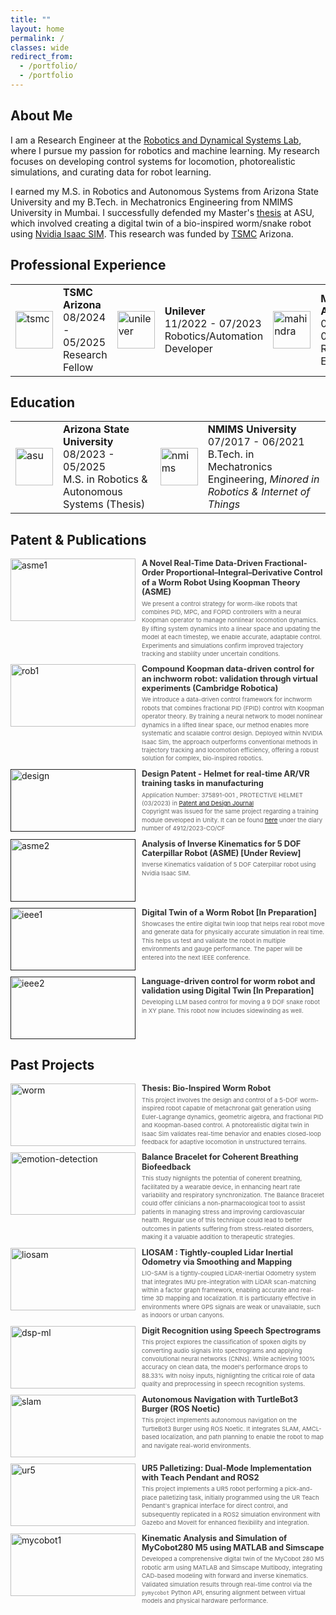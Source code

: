 ```yaml
---
title: ""
layout: home
permalink: /
classes: wide
redirect_from:
  - /portfolio/
  - /portfolio
---
```


## About Me

I am a Research Engineer at the [Robotics and Dynamical Systems Lab](https://labs.engineering.asu.edu/rads/person/sangram-redkar/), where I pursue my passion for robotics and machine learning. My research focuses on developing control systems for locomotion, photorealistic simulations, and curating data for robot learning.

I earned my M.S. in Robotics and Autonomous Systems from Arizona State University and my B.Tech. in Mechatronics Engineering from NMIMS University in Mumbai. I successfully defended my Master's [thesis](https://www.proquest.com/docview/3202787059?sourcetype=Dissertations%20&%20Theses) at ASU, which involved creating a digital twin of a bio-inspired worm/snake robot using [Nvidia Isaac SIM](https://developer.nvidia.com/isaac/sim). This research was funded by [TSMC](https://www.tsmc.com/english) Arizona.

## Professional Experience
<table>
  <tbody>
    <tr>
      <td style = "border-bottom-width:0;"><img src="{{site.baseurl}}/assets/images/bio/tsmc_logo.jpeg" alt="tsmc" width="60"></td>
      <td style = "border-bottom-width:0;">
        <strong>TSMC Arizona</strong> <br> 08/2024 - 05/2025 <br> Research Fellow</td>
      <td style = "border-bottom-width:0;"><img src="{{site.baseurl}}/assets/images/bio/unilever_logo.jpeg" alt="unilever" width="60"></td>
      <td style = "border-bottom-width:0;">
        <strong>Unilever</strong> <br> 11/2022 - 07/2023 <br> Robotics/Automation Developer</td>
      <td style="border-bottom-width:0;"><img src="{{site.baseurl}}/assets/images/bio/mahindragroup_logo.jpeg" alt="mahindra" width="60"></td>
      <td style="border-bottom-width:0;">
        <strong>Mahindra Automotive</strong> <br> 07/2021 - 07/2022 <br> Robotics Engineer </td>
    </tr>
  </tbody>
</table>

## Education
<table>
  <tbody>
    <tr>
      <td style="border-bottom-width:0;"><img src="{{site.baseurl}}/assets/images/bio/asu.jpeg" alt="asu" width="60"></td>
      <td style="border-bottom-width:0;">
        <strong>Arizona State University</strong> <br> 08/2023 - 05/2025 <br> M.S. in Robotics & Autonomous Systems (Thesis)
      </td>
      <td style="border-bottom-width:0;"><img src="{{site.baseurl}}/assets/images/bio/nmims.jpeg" alt="nmims" width="60"></td>
      <td style="border-bottom-width:0;">
        <strong>NMIMS University</strong> <br> 07/2017 - 06/2021 <br> B.Tech. in Mechatronics Engineering, <em>Minored in Robotics & Internet of Things</em>
      </td>
    </tr>
  </tbody>
</table>


## Patent & Publications

<div class="container">
  <div class="image-container">
    <a href="https://doi.org/10.1115/1.4068629">
      <img src="{{site.baseurl}}/assets/images/bio/publications/fpid1.png" alt="asme1">
    </a>
  </div>
  <div class="text-container">
    <div class="header-row">
      <a href="https://doi.org/10.1115/1.4068629" class="title-link">
        <h3>A Novel Real-Time Data-Driven Fractional-Order Proportional–Integral–Derivative Control of a Worm Robot Using Koopman Theory (ASME)</h3>
      </a>
    </div>
    <div class="text-content">
      <p>We present a control strategy for worm-like robots that combines PID, MPC, and FOPID controllers with a neural Koopman operator to manage nonlinear locomotion dynamics. By lifting system dynamics into a linear space and updating the model at each timestep, we enable accurate, adaptable control. Experiments and simulations confirm improved trajectory tracking and stability under uncertain conditions.</p>
    </div>
  </div>
</div>

<div class="container">
  <div class="image-container">
    <a href="https://www.cambridge.org/core/journals/robotica/article/compound-koopman-datadriven-control-for-an-inchworm-robot-validation-through-virtual-experiments/46361FE83A4526E60866FA93176714EB?utm_campaign=shareaholic&utm_medium=copy_link&utm_source=bookmark">
      <img src="{{site.baseurl}}/assets/images/bio/publications/koop.png" alt="rob1">
    </a>
  </div>
  <div class="text-container">
    <div class="header-row">
      <a href="https://www.cambridge.org/core/journals/robotica/article/compound-koopman-datadriven-control-for-an-inchworm-robot-validation-through-virtual-experiments/46361FE83A4526E60866FA93176714EB?utm_campaign=shareaholic&utm_medium=copy_link&utm_source=bookmark" class="title-link">
        <h3>Compound Koopman data-driven control for an inchworm robot: validation through virtual experiments (Cambridge Robotica)</h3>
      </a>
    </div>
    <div class="text-content">
      <p>We introduce a data-driven control framework for inchworm robots that combines fractional PID (FPID) control with Koopman operator theory. By training a neural network to model nonlinear dynamics in a lifted linear space, our method enables more systematic and scalable control design. Deployed within NVIDIA Isaac Sim, the approach outperforms conventional methods in trajectory tracking and locomotion efficiency, offering a robust solution for complex, bio-inspired robotics.</p>
    </div>
  </div>
</div>

<div class="container">
  <div class="image-container">
    <a href="">
      <img src="{{site.baseurl}}/assets/images/bio/publications/design.png" alt="design">
    </a>
  </div>
  <div class="text-container">
    <div class="header-row">
      <a href="" class="title-link">
        <h3>Design Patent - Helmet for real-time AR/VR training tasks in manufacturing</h3>
      </a>
    </div>
    <div class="text-content">
      <p>Application Number: 375891-001 , PROTECTIVE HELMET (03/2023) in <a href="https://search.ipindia.gov.in/IPOJournal/Journal/Patent" target="_blank">Patent and Design Journal</a> <br> Copyright was issued for the same project regarding a training module developed in Unity. It can be found <a href="https://copyright.gov.in/SearchRoc.aspx" target="_blank">here</a> under the diary number of 4912/2023-CO/CF </p>
    </div>
  </div>
</div>

<div class="container">
  <div class="image-container">
    <a href="">
      <img src="{{site.baseurl}}/assets/images/bio/publications/asme-logo.jpeg" alt="asme2" width="60">
    </a>
  </div>
  <div class="text-container">
    <div class="header-row">
      <a href="" class="title-link">
        <h3>Analysis of Inverse Kinematics for 5 DOF Caterpillar Robot (ASME) [Under Review]</h3>
      </a>
    </div>
    <div class="text-content">
      <p>Inverse Kinematics validation of 5 DOF Caterpillar robot using Nvidia Isaac SIM.</p>
    </div>
  </div>
</div>

<div class="container">
  <div class="image-container">
    <a href="">
      <img src="{{site.baseurl}}/assets/images/bio/publications/ieee-logo.jpeg" alt="ieee1">
    </a>
  </div>
  <div class="text-container">
    <div class="header-row">
      <a href="" class="title-link">
        <h3>Digital Twin of a Worm Robot [In Preparation]</h3>
      </a>
    </div>
    <div class="text-content">
      <p>Showcases the entire digital twin loop that helps real robot move and generate data for physically accurate simulation in real time. This helps us test and validate the robot in multiple environments and gauge performance. The paper will be entered into the next IEEE conference.</p>
    </div>
  </div>
</div>

<div class="container">
  <div class="image-container">
    <a href="">
      <img src="{{site.baseurl}}/assets/images/bio/publications/ieee-logo.jpeg" alt="ieee2">
    </a>
  </div>
  <div class="text-container">
    <div class="header-row">
      <a href="" class="title-link">
        <h3>Language-driven control for worm robot and validation using Digital Twin [In Preparation]</h3>
      </a>
    </div>
    <div class="text-content">
      <p>Developing LLM based control for moving a 9 DOF snake robot in XY plane. This robot now includes sidewinding as well.</p>
    </div>
  </div>
</div>

## Past Projects

<div class="container">
  <div class="image-container">
    <a href="/portfolio_manipulation/worm">
      <img src="{{site.baseurl}}/assets/images/thesis/thesis2.gif" alt="worm">
    </a>
  </div>
  <div class="text-container">
    <div class="header-row">
      <a href="/portfolio_manipulation/worm" class="title-link">
        <h3>Thesis: Bio-Inspired Worm Robot</h3>
      </a>
    </div>
    <div class="text-content">
      <p>This project involves the design and control of a 5-DOF worm-inspired robot capable of metachronal gait generation using Euler-Lagrange dynamics, geometric algebra, and fractional PID and Koopman-based control. A photorealistic digital twin in Isaac Sim validates real-time behavior and enables closed-loop feedback for adaptive locomotion in unstructured terrains.</p>
    </div>
  </div>
</div>

<div class="container">
  <div class="image-container">
    <a href="/portfolio_ML/balance-bracelet">
      <img src="{{site.baseurl}}/assets/images/coherent-device/main.png" alt="emotion-detection">
    </a>
  </div>
  <div class="text-container">
    <div class="header-row">
      <a href="/portfolio_ML/balance-bracelet" class="title-link">
        <h3>Balance Bracelet for Coherent Breathing Biofeedback</h3>
      </a>
    </div>
    <div class="text-content">
      <p>This study highlights the potential of coherent breathing, facilitated by a wearable device, in enhancing heart rate variability and respiratory synchronization. The Balance Bracelet could offer clinicians a non-pharmacological tool to assist patients in managing stress and improving cardiovascular health. Regular use of this technique could lead to better outcomes in patients suffering from stress-related disorders, making it a valuable addition to therapeutic strategies.</p>
    </div>
  </div>
</div>

<div class="container">
  <div class="image-container">
    <a href="/portfolio_perception_nav/liosam">
      <img src="{{site.baseurl}}/assets/gifs/liosam.gif" alt="liosam">
    </a>
  </div>
  <div class="text-container">
    <div class="header-row">
      <a href="/portfolio_perception_nav/liosam" class="title-link">
        <h3>LIOSAM : Tightly-coupled Lidar Inertial Odometry via Smoothing and Mapping</h3>
      </a>
    </div>
    <div class="text-content">
      <p>LIO-SAM is a tightly-coupled LiDAR-Inertial Odometry system that integrates IMU pre-integration with LiDAR scan-matching within a factor graph framework, enabling accurate and real-time 3D mapping and localization. It is particularly effective in environments where GPS signals are weak or unavailable, such as indoors or urban canyons.</p>
    </div>
  </div>
</div>

<div class="container">
  <div class="image-container">
    <a href="/portfolio_ML/dsp-ml">
      <img src="{{site.baseurl}}/assets/images/dsp/dsp.png" alt="dsp-ml">
    </a>
  </div>
  <div class="text-container">
    <div class="header-row">
      <a href="/portfolio_ML/dsp-ml" class="title-link">
        <h3>Digit Recognition using Speech Spectrograms</h3>
      </a>
    </div>
    <div class="text-content">
      <p>This project explores the classification of spoken digits by converting audio signals into spectrograms and applying convolutional neural networks (CNNs). While achieving 100% accuracy on clean data, the model's performance drops to 88.33% with noisy inputs, highlighting the critical role of data quality and preprocessing in speech recognition systems.</p>
    </div>
  </div>
</div>

<div class="container">
  <div class="image-container">
    <a href="/portfolio_perception_nav/slam">
      <img src="{{site.baseurl}}/assets/gifs/slam/navsim.gif" alt="slam">
    </a>
  </div>
  <div class="text-container">
    <div class="header-row">
      <a href="/portfolio_perception_nav/slam" class="title-link">
        <h3>Autonomous Navigation with TurtleBot3 Burger (ROS Noetic)</h3>
      </a>
    </div>
    <div class="text-content">
      <p>This project implements autonomous navigation on the TurtleBot3 Burger using ROS Noetic. It integrates SLAM, AMCL-based localization, and path planning to enable the robot to map and navigate real-world environments.</p>
    </div>
  </div>
</div>

<div class="container">
  <div class="image-container">
    <a href="/portfolio_manipulation/ur5">
      <img src="{{site.baseurl}}/assets/gifs/slam/ur5.gif" alt="ur5">
    </a>
  </div>
  <div class="text-container">
    <div class="header-row">
      <a href="/portfolio_manipulation/ur5" class="title-link">
        <h3>UR5 Palletizing: Dual-Mode Implementation with Teach Pendant and ROS2</h3>
      </a>
    </div>
    <div class="text-content">
      <p>This project implements a UR5 robot performing a pick-and-place palletizing task, initially programmed using the UR Teach Pendant's graphical interface for direct control, and subsequently replicated in a ROS2 simulation environment with Gazebo and MoveIt for enhanced flexibility and integration.</p>
    </div>
  </div>
</div>

<div class="container">
  <div class="image-container">
    <a href="/portfolio_manipulation/mycobot-simscape">
      <img src="{{site.baseurl}}/assets/gifs/mycobot/mycobot-simscape.gif" alt="mycobot1">
    </a>
  </div>
  <div class="text-container">
    <div class="header-row">
      <a href="/portfolio_manipulation/mycobot-simscape" class="title-link">
        <h3>Kinematic Analysis and Simulation of MyCobot280 M5 using MATLAB and Simscape</h3>
      </a>
    </div>
    <div class="text-content">
      <p>Developed a comprehensive digital twin of the MyCobot 280 M5 robotic arm using MATLAB and Simscape Multibody, integrating CAD-based modeling with forward and inverse kinematics. Validated simulation results through real-time control via the <code>pymycobot</code> Python API, ensuring alignment between virtual models and physical hardware performance.</p>
    </div>
  </div>
</div>


<style>
.container {
  display: flex;
  margin-bottom: 10px;
  gap: 10px;
}

.image-container {
  flex: 0 0 200px;
  height: 100px;
  overflow: hidden;
}

.image-container img {
  width: 100%;
  height: 100%;
  object-fit: cover;
  object-position: center;
  display: block;
  transition: opacity 0.2s;
}

/* Special handling for logo-style images in the experience/education tables */
table img {
  width: 60px;
  height: 60px;
  object-fit: contain;
}

.image-container img:hover {
  opacity: 0.8;
}

.text-container {
  flex: 1;
  display: flex;
  flex-direction: column;
  min-height: 100px;
  justify-content: flex-start;
}

.header-row {
  display: flex;
  justify-content: space-between;
  align-items: flex-start;
  margin-bottom: 0.25rem;
}

.header-row h3 {
  margin: 0;
  font-size: 0.8rem;
  color: #333;
  transition: color 0.2s;
  line-height: 1.2;
}

.title-link {
  text-decoration: none;
  color: inherit;
}

.title-link:hover h3 {
  color: #0066cc;
  text-decoration: underline;
}

.text-content p {
  margin: 0;
  font-size: 0.6rem;
  line-height: 1.4;
  color: #666;
}
</style>